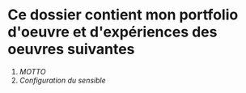 # Ce dossier contient mon portfolio d'oeuvre et d'expériences des oeuvres suivantes
1. *MOTTO*
2. *Configuration du sensible*
